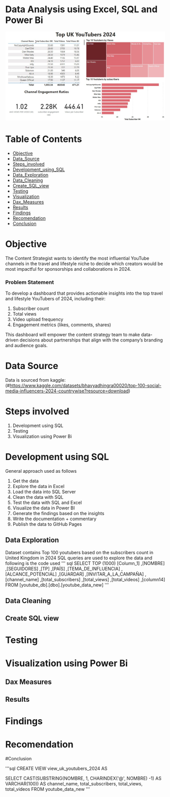 # Data Analysis using Excel, SQL and Power Bi

![Dashboard for top UK Youtubers 2024](https://github.com/bollasrikanth48/Top_uk_youtubers/blob/main/Assets/images/powerbi.jpg)
# Table of Contents
-  [Objective](#Objective)
-  [Data_Source](#Data_Source)
-  [Steps_involved](#Steps_involved)
-  [Development_using_SQL](#Development_using_SQL)
  - [Data_Exploration](##Data_Exploration)
  - [Data_Cleaning](##Data_Cleaning)
  - [Create_SQL_view](##Create_SQL_view)
-  [Testing](#Testing)
-  [Visualization](#Visualization)
  - [Dax_Measures](##Dax_Measures)
  - [Results](##Results)
-  [Findings](#Findings)
-  [Recomendation](#Recomendation)
-  [Conclusion](#Conclusion)


# Objective
The Content Strategist wants to identify the most influential YouTube channels in the travel and lifestyle niche to decide which creators would be most impactful for sponsorships and collaborations in 2024.

### Problem Statement
To develop a dashboard that provides actionable insights into the top travel and lifestyle YouTubers of 2024, including their:

1. Subscriber count
2. Total views
3. Video upload frequency
3. Engagement metrics (likes, comments, shares)

This dashboard will empower the content strategy team to make data-driven decisions about partnerships that align with the company’s branding and audience goals.

# Data Source
Data is sourced from kaggle: (#https://www.kaggle.com/datasets/bhavyadhingra00020/top-100-social-media-influencers-2024-countrywise?resource=download)

# Steps involved
1. Development using SQL
2. Testing
3. Visualization using Power Bi
# Development using SQL
General approach used as follows
1. Get the data
2. Explore the data in Excel
3. Load the data into SQL Server
4. Clean the data with SQL
5. Test the data with SQL and Excel
6. Visualize the data in Power BI
7. Generate the findings based on the insights
8. Write the documentation + commentary
9. Publish the data to GitHub Pages
## Data Exploration
Dataset contains Top 100 youtubers based on the subscribers count in United Kingdom in 2024
SQL queries are used to explore the data and following is the code used
''' sql
SELECT TOP (1000) [Column_1]
      ,[NOMBRE]
      ,[SEGUIDORES]
      ,[TP]
      ,[PAÍS]
      ,[TEMA_DE_INFLUENCIA]
      ,[ALCANCE_POTENCIAL]
      ,[GUARDAR]
      ,[INVITAR_A_LA_CAMPAÑA]
      ,[channel_name]
      ,[total_subscribers]
      ,[total_views]
      ,[total_videos]
      ,[column14]
  FROM [youtube_db].[dbo].[youtube_data_new]
'''

## Data Cleaning
## Create SQL view
# Testing
# Visualization  using Power Bi
## Dax Measures
## Results
# Findings
# Recomendation
#Conclusion





'''sql
CREATE VIEW view_uk_youtubers_2024 AS

SELECT 
	CAST(SUBSTRING(NOMBRE, 1, CHARINDEX('@', NOMBRE) -1) AS VARCHAR(100)) AS channel_name,
	total_subscribers,
	total_views,
	total_videos
FROM
	youtube_data_new
'''

